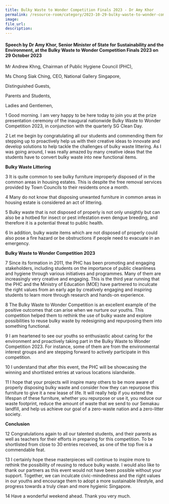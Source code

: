 ```yaml
---
title: Bulky Waste to Wonder Competition Finals 2023 - Dr Amy Khor  
permalink: /resource-room/category/2023-10-29-bulky-waste-to-wonder-competition-finals-2023  
image:  
file_url:  
description: 
---
```


#### Speech by Dr Amy Khor, Senior Minister of State for Sustainability and the Environment, at the Bulky Waste to Wonder Competition Finals 2023 on 29 October 2023  

Mr Andrew Khng, Chairman of Public Hygiene Council (PHC),  

Ms Chong Siak Ching, CEO, National Gallery Singapore,  

Distinguished Guests,  

Parents and Students,  

Ladies and Gentlemen,  

1	Good morning. I am very happy to be here today to join you at the prize presentation ceremony of the inaugural nationwide Bulky Waste to Wonder Competition 2023, in conjunction with the quarterly SG Clean Day.  

2	Let me begin by congratulating all our students and commending them for stepping up to proactively help us with their creative ideas to innovate and develop solutions to help tackle the challenges of bulky waste littering. As I was going around, I was really amazed by many creative ideas that the students have to convert bulky waste into new functional items.  

**Bulky Waste Littering**  

3	It is quite common to see bulky furniture improperly disposed of in the common areas in housing estates. This is despite the free removal services provided by Town Councils to their residents once a month.  

4	Many do not know that disposing unwanted furniture in common areas in housing estate is considered an act of littering.  

5	Bulky waste that is not disposed of properly is not only unsightly but can also be a hotbed for insect or pest infestation even dengue breeding, and therefore it is a potential threat to public health.  

6	In addition, bulky waste items which are not disposed of properly could also pose a fire hazard or be obstructions if people need to evacuate in an emergency.  

**Bulky Waste to Wonder Competition 2023**  

7	Since its formation in 2011, the PHC has been promoting and engaging stakeholders, including students on the importance of public cleanliness and hygiene through various initiatives and programmes. Many of them are increasingly very creative and engaging. This is the third year running that the PHC and the Ministry of Education (MOE) have partnered to inculcate the right values from an early age by creatively engaging and inspiring students to learn more through research and hands-on experience.  

8	The Bulky Waste to Wonder Competition is an excellent example of the positive outcomes that can arise when we nurture our youths. This competition helped them to rethink the use of bulky waste and explore possibilities to reuse bulky waste by redesigning and repurposing them into something functional.  

9	I am heartened to see our youths so enthusiastic about caring for the environment and proactively taking part in the Bulky Waste to Wonder Competition 2023. For instance, some of them are from the environmental interest groups and are stepping forward to actively participate in this competition.  

10	I understand that after this event, the PHC will be showcasing the winning and shortlisted entries at various locations islandwide.  

11	I hope that your projects will inspire many others to be more aware of properly disposing bulky waste and consider how they can repurpose this furniture to give it a new lease of life. It will really help if you extend the lifespan of these furniture, whether you repurpose or use it, you reduce our waste footprint, reduce the amount of waste that we send to our Semakau landfill, and help us achieve our goal of a zero-waste nation and a zero-litter society.  

**Conclusion**  

12	Congratulations again to all our talented students, and their parents as well as teachers for their efforts in preparing for this competition. To be shortlisted from close to 30 entries received, as one of the top five is a commendable feat.  

13	I certainly hope these masterpieces will continue to inspire more to rethink the possibility of reusing to reduce bulky waste. I would also like to thank our partners as this event would not have been possible without your support. Together, we can inculcate civic-mindedness and the right values in our youths and encourage them to adopt a more sustainable lifestyle, and progress towards a truly clean and more hygienic Singapore.  

14	Have a wonderful weekend ahead. Thank you very much.  

